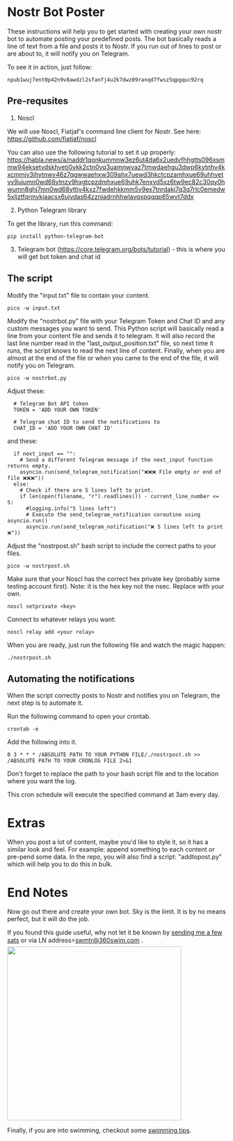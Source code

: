 # Nostr Bot Poster

These instructions will help you to get started with creating your own nostr bot to automate posting your predefined posts. The bot basically reads a line of text from a file and posts it to Nostr. If you run out of lines to post or are about to, it will notify you on Telegram. 

To see it in action, just follow:
```
npub1wuj7ent0p42n9v8awdzl2sfanfj4u2k7dwz09ranqd7fwsz5qpgquc92rq
```

## Pre-requsites

1. Noscl

We will use Noscl, Fiatjaf's command line client for Nostr. See here: https://github.com/fiatjaf/noscl

You can also use the following tutorial to set it up properly: https://habla.news/a/naddr1qqnkummnw3ez6ut4da6x2uedvfhhgtts096xsmmw94eksetvdskhvetj0ykk2ctn0yq3uamnwvaz7tmwdaehgu3dwp6kytnhv4kxcmmjv3jhytnwv46z7qgwwaehxw309ahx7uewd3hkctcpzamhxue69uhhyetvv9ujumn0wd68ytnzv9hxgtcpzdmhxue69uhk7enxvd5xz6tw9ec82c30qy0hwumn8ghj7mn0wd68yttjv4kxz7fwdehkkmm5v9ex7tnrdakj7q3q7rlc0emedw5xljztfqrmykjaacsx6ujvdas64zznjadrnhhwlavqxpqqqp65wvt7ddx

2. Python Telegram library

To get the library, run this command:
```
pip install python-telegram-bot
```

3. Telegram bot (https://core.telegram.org/bots/tutorial) - this is where you will get bot token and chat id


## The script

Modify the "input.txt" file to contain your content.
```
pico -w input.txt
```

Modify the "nostrbot.py" file with your Telegram Token and Chat ID and any custom messages you want to send. This Python script will basically read a line from your content file and sends it to telegram. It will also record the last line number read in the "last_output_position.txt" file, so next time it runs, the script knows to read the next line of content. Finally, when you are almost at the end of the file or when you came to the end of the file, it will notify you on Telegram.
```
pico -w nostrbot.py
```
Adjust these:
```
  # Telegram Bot API token
  TOKEN = 'ADD YOUR OWN TOKEN'

  # Telegram chat ID to send the notifications to
  CHAT_ID = 'ADD YOUR OWN CHAT ID'
```

and these:
```
  if next_input == "":
    # Send a different Telegram message if the next_input function returns empty.
    asyncio.run(send_telegram_notification("❌❌❌ File empty or end of file ❌❌❌"))
  else:
    # Check if there are 5 lines left to print.
    if len(open(filename, "r").readlines()) - current_line_number <= 5:
      #logging.info("5 lines left")
      # Execute the send_telegram_notification coroutine using asyncio.run()
      asyncio.run(send_telegram_notification("❌ 5 lines left to print ❌"))
```

Adjust the "nostrpost.sh" bash script to include the correct paths to your files.
```
pico -w nostrpost.sh
```

Make sure that your Noscl has the correct hex private key (probably some testing account first). Note: it is the hex key not the nsec. Replace <key> with your own.
```
noscl setprivate <key>
```

Connect to whatever relays you want:
```
noscl relay add <your relay>
```

When you are ready, just run the following file and watch the magic happen:
```
./nostrpost.sh
```

## Automating the notifications
  
When the script correctly posts to Nostr and notifies you on Telegram, the next step is to automate it. 

Run the following command to open your crontab.

```
crontab -e
```

Add the following into it.

```
0 3 * * * /ABSOLUTE PATH TO YOUR PYTHON FILE/./nostrpost.sh >> /ABSOLUTE PATH TO YOUR CRONLOG FILE 2>&1
```

Don't forget to replace the path to your bash script file and to the location where you want the log. 

This cron schedule will execute the specified command at 3am every day.

# Extras

When you post a lot of content, maybe you'd like to style it, so it has a similar look and feel. For example: append something to each content or pre-pend some data. 
In the repo, you will also find a script: "addtopost.py" which will help you to do this in bulk.

# End Notes

Now go out there and create your own bot. Sky is the limit. It is by no means perfect, but it will do the job.

If you found this guide useful, why not let it be known by [sending me a few sats](https://360swim.com/ln-donate-github) or via LN address⚡swmtr@360swim.com .
<br />
<img src="https://360swim.com/user/themes/swimquark/images/ln_git.png" width="400" />

Finally, if you are into swimming, checkout some [swimming tips](https://360swim.com/tips).






